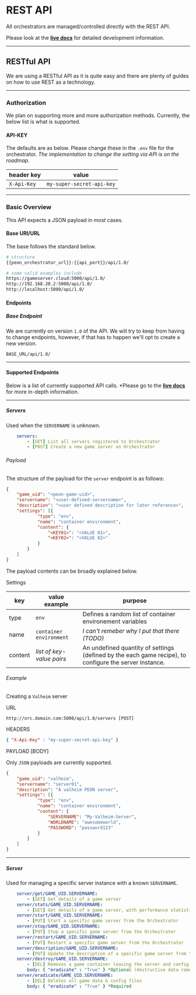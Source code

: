 # REST API

All orchestrators are managed/controlled directly with the REST API.

Please look at the [**live docs**](http://docs.warcamp.org:8080) for detailed development information.

---

## RESTful API

We are using a RESTful API as it is quite easy and there are plenty of guides on how to use REST as a technology.

---

### Authorization

We plan on supporting more and more authorization methods. Currently, the below list is what is supported.

#### API-KEY

The defaults are as below. Please change these in the `.env` file for the orchestrator. *The implementation to change the setting via API is on the roadmap.*

| header key | value |
| - | - |
| `X-Api-Key` | `my-super-secret-api-key` |

---

### Basic Overview

This API expects a JSON payload in *most* cases.

#### Base URI/URL

The base follows the standard below.

```bash
# structure
{{peon_orchestrator_url}}:{{api_port}}/api/1.0/

# some valid examples include
https://gameserver.cloud:5000/api/1.0/
http://192.168.20.2:5000/api/1.0/
http://localhost:5000/api/1.0/
```

#### Endpoints

##### Base Endpoint

We are currently on version `1.0` of the API. We will try to keep from having to change endpoints, however, if that has to happen we'll opt to create a new version.

`BASE_URL/api/1.0/`

---

#### Supported Endpoints

Below is a list of currently supported API calls. *Please go to the [**live docs**](http://docs.warcamp.org:8080) for more in-depth information.

---

##### Servers

Used when the `SERVERNAME` is unknown.

```yaml
    servers:
        - [GET] List all servers registered to Orchestrator
        - [POST] Create a new game server on Orchestrator
```

###### Payload

The structure of the payload for the `server` endpoint is as follows:

```json
{
    "game_uid": "<peon-game-uid>",
    "servername": "<user-defined-servername>",
    "description": "<user defined description for later reference>",
    "settings": [{
            "type": "env",
            "name": "container environment",
            "content": {
                "<KEY01>": "<VALUE 01>",
                "<KEY02>": "<VALUE 02>"
            }
        }
    ]
}
```

The payload contents can be broadly explained below.

Settings

| key | value example | purpose |
| - | - | - |
| type | `env` | Defines a random list of container environement variables |
| name | `container environment` | *I can't remeber why I put that there (TODO)* |
| content | *list of key-value pairs* | An undefined quantity of settings (defined by the each game recipe), to configure the server instance. |

###### Example

Creating a `Valheim` server

URL

```url
http://orc.domain.com:5000/api/1.0/servers [POST]
```

HEADERS

```json
{ "X-Api-Key" : "my-super-secret-api-key" }
```

PAYLOAD [BODY]

Only `JSON` payloads are currently supported.

```json
{
    "game_uid": "valheim",
    "servername": "server01",
    "description": "A valheim PEON server",
    "settings": [{
            "type": "env",
            "name": "container environment",
            "content": {
                "SERVERNAME": "My-Valheim-Server",
                "WORLDNAME": "awesomeworld",
                "PASSWORD": "password123"
            }
        }
    ]
}
```

---

##### Server

Used for managing a specific server instance with a known `SERVERNAME`.

```yaml
    server/get/GAME_UID.SERVERNAME:
        - [GET] Get details of a game server
    server/stats/GAME_UID.SERVERNAME:
        - [GET] Get details of a game server, with performance statistics
    server/start/GAME_UID.SERVERNAME:
        - [PUT] Start a specific game server from the Orchestrator
    server/stop/GAME_UID.SERVERNAME:
        - [PUT] Stop a specific game server from the Orchestrator
    server/restart/GAME_UID.SERVERNAME:
        - [PUT] Restart a specific game server from the Orchestrator
    server/description/GAME_UID.SERVERNAME:
        - [PUT] Update the description of a specific game server from the Orchestrator
    server/destroy/GAME_UID.SERVERNAME:
        - [DEL] Removes a game container leaving the server and config files intact (optional flag to delete all files as well)
        body: { "eradicate" : "True" } *Optional (destructive data removal)
    server/eradicate/GAME_UID.SERVERNAME:
        - [DEL] Deletes all game data & config files
        body: { "eradicate" : "True" } *Required
```

